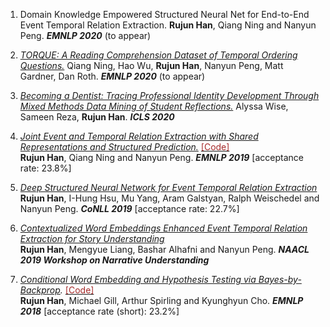 1. Domain Knowledge Empowered Structured Neural Net for End-to-End Event Temporal Relation Extraction. **Rujun Han**, Qiang Ning and Nanyun Peng. _**EMNLP 2020**_ (to appear) <br/>

2. _[TORQUE: A Reading Comprehension Dataset of Temporal Ordering Questions.](https://arxiv.org/abs/2005.00242)_ Qiang Ning, Hao Wu, **Rujun Han**, Nanyun Peng, Matt Gardner, Dan Roth. _**EMNLP 2020**_ (to appear) <br/>

3. _[Becoming a Dentist: Tracing Professional Identity Development Through Mixed Methods Data Mining of Student Reflections.](https://repository.isls.org/handle/1/6650)_ Alyssa Wise, Sameen Reza, **Rujun Han**. _**ICLS 2020**_ <br/>

4. _[Joint Event and Temporal Relation Extraction with Shared Representations and Structured Prediction.](https://www.aclweb.org/anthology/D19-1041)_ [<span style="color:brown;">[Code]</span>](https://github.com/rujunhan/EMNLP-2019) <br/> 
**Rujun Han**, Qiang Ning and Nanyun Peng. _**EMNLP 2019**_ [acceptance rate: 23.8%] <br/>

5. _[Deep Structured Neural Network for Event Temporal Relation Extraction](https://www.aclweb.org/anthology/K19-1062)_ <br/>
**Rujun Han**, I-Hung Hsu, Mu Yang, Aram Galstyan, Ralph Weischedel and Nanyun Peng. _**CoNLL 2019**_ [acceptance rate: 22.7%]<br/>

6. _[Contextualized Word Embeddings Enhanced Event Temporal Relation Extraction for Story Understanding](https://arxiv.org/abs/1904.11942)_ <br/>
**Rujun Han**, Mengyue Liang, Bashar Alhafni and Nanyun Peng. _**NAACL 2019 Workshop on Narrative Understanding**_ <br/>

7. _[Conditional Word Embedding and Hypothesis Testing via Bayes-by-Backprop](http://aclweb.org/anthology/D18-1527)._ [<span style="color:brown;">[Code]</span>](https://github.com/rujunhan/ConditionalEmbeddings) <br/>
**Rujun Han**, Michael Gill, Arthur Spirling and Kyunghyun Cho. _**EMNLP 2018**_ [acceptance rate (short): 23.2%] <br/>
